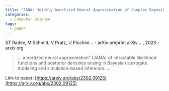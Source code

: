 ```yaml
---
title: "JANA: Jointly Amortized Neural Approximation of Complex Bayesian Models"
categories:
  - Computer Science
tags:
  - paper
---
```

ST Radev, M Schmitt, V Pratz, U Picchini… - arXiv preprint arXiv …, 2023 - arxiv.org

>… amortized neural approximation” (JANA) of intractable likelihood functions and posterior densities arising in Bayesian surrogate modeling and simulation-based inference. …

Link to paper: [https://arxiv.org/abs/2302.09125](https://arxiv.org/abs/2302.09125)

